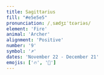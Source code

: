 ```yaml
---
title: Sagittarius
fill: "#e5e5e5"
pronunciation: /ˌsædʒɪˈtɛəriəs/
element: 'Fire'
animal: 'Archer'
alignment: 'Positive'
number: '9'
symbol: '♐'
dates: 'November 22 - December 21'
emojis: ['🔥', '🏹']
---
```

